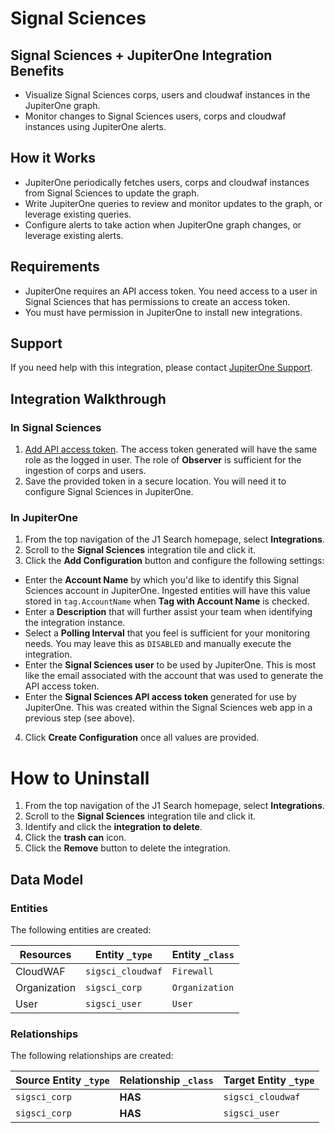 # Signal Sciences

## Signal Sciences + JupiterOne Integration Benefits

- Visualize Signal Sciences corps, users and cloudwaf instances in the
  JupiterOne graph.
- Monitor changes to Signal Sciences users, corps and cloudwaf instances using
  JupiterOne alerts.

## How it Works

- JupiterOne periodically fetches users, corps and cloudwaf instances from
  Signal Sciences to update the graph.
- Write JupiterOne queries to review and monitor updates to the graph, or
  leverage existing queries.
- Configure alerts to take action when JupiterOne graph changes, or leverage
  existing alerts.

## Requirements

- JupiterOne requires an API access token. You need access to a user in Signal
  Sciences that has permissions to create an access token.
- You must have permission in JupiterOne to install new integrations.

## Support

If you need help with this integration, please contact
[JupiterOne Support](https://support.jupiterone.io).

## Integration Walkthrough

### In Signal Sciences

1. [Add API access token](https://dashboard.signalsciences.net/corps/jupiterone/user/apitokens#add).
   The access token generated will have the same role as the logged in user. The
   role of **Observer** is sufficient for the ingestion of corps and users.
2. Save the provided token in a secure location. You will need it to configure
   Signal Sciences in JupiterOne.

### In JupiterOne

1. From the top navigation of the J1 Search homepage, select **Integrations**.
2. Scroll to the **Signal Sciences** integration tile and click it.
3. Click the **Add Configuration** button and configure the following settings:

- Enter the **Account Name** by which you'd like to identify this Signal
  Sciences account in JupiterOne. Ingested entities will have this value stored
  in `tag.AccountName` when **Tag with Account Name** is checked.
- Enter a **Description** that will further assist your team when identifying
  the integration instance.
- Select a **Polling Interval** that you feel is sufficient for your monitoring
  needs. You may leave this as `DISABLED` and manually execute the integration.
- Enter the **Signal Sciences user** to be used by JupiterOne. This is most like
  the email associated with the account that was used to generate the API access
  token.
- Enter the **Signal Sciences API access token** generated for use by
  JupiterOne. This was created within the Signal Sciences web app in a previous
  step (see above).

4. Click **Create Configuration** once all values are provided.

# How to Uninstall

1. From the top navigation of the J1 Search homepage, select **Integrations**.
2. Scroll to the **Signal Sciences** integration tile and click it.
3. Identify and click the **integration to delete**.
4. Click the **trash can** icon.
5. Click the **Remove** button to delete the integration.

<!-- {J1_DOCUMENTATION_MARKER_START} -->
<!--
********************************************************************************
NOTE: ALL OF THE FOLLOWING DOCUMENTATION IS GENERATED USING THE
"j1-integration document" COMMAND. DO NOT EDIT BY HAND! PLEASE SEE THE DEVELOPER
DOCUMENTATION FOR USAGE INFORMATION:

https://github.com/JupiterOne/sdk/blob/main/docs/integrations/development.md
********************************************************************************
-->

## Data Model

### Entities

The following entities are created:

| Resources    | Entity `_type`    | Entity `_class` |
| ------------ | ----------------- | --------------- |
| CloudWAF     | `sigsci_cloudwaf` | `Firewall`      |
| Organization | `sigsci_corp`     | `Organization`  |
| User         | `sigsci_user`     | `User`          |

### Relationships

The following relationships are created:

| Source Entity `_type` | Relationship `_class` | Target Entity `_type` |
| --------------------- | --------------------- | --------------------- |
| `sigsci_corp`         | **HAS**               | `sigsci_cloudwaf`     |
| `sigsci_corp`         | **HAS**               | `sigsci_user`         |

<!--
********************************************************************************
END OF GENERATED DOCUMENTATION AFTER BELOW MARKER
********************************************************************************
-->
<!-- {J1_DOCUMENTATION_MARKER_END} -->
